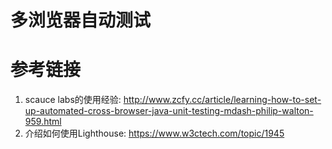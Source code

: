# 多浏览器自动测试

# 参考链接

1. scauce labs的使用经验: http://www.zcfy.cc/article/learning-how-to-set-up-automated-cross-browser-java-unit-testing-mdash-philip-walton-959.html
2. 介绍如何使用Lighthouse: https://www.w3ctech.com/topic/1945